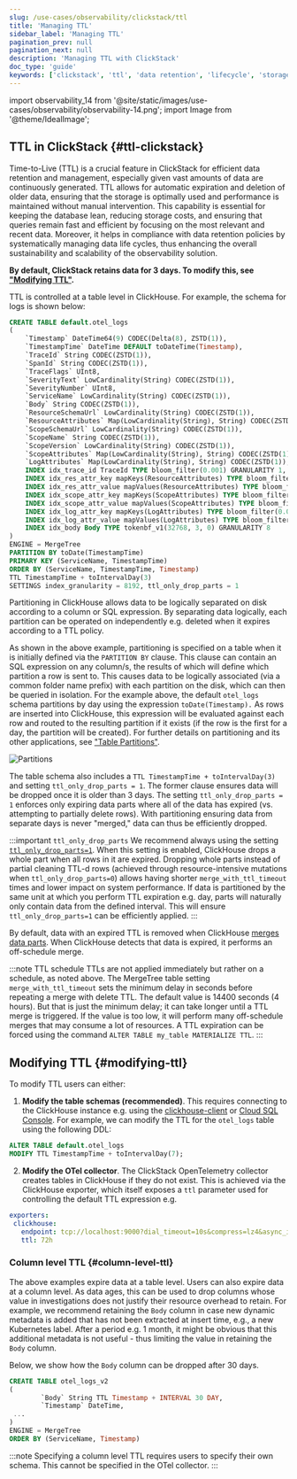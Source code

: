 ```yaml
---
slug: /use-cases/observability/clickstack/ttl
title: 'Managing TTL'
sidebar_label: 'Managing TTL'
pagination_prev: null
pagination_next: null
description: 'Managing TTL with ClickStack'
doc_type: 'guide'
keywords: ['clickstack', 'ttl', 'data retention', 'lifecycle', 'storage management']
---
```


import observability_14 from '@site/static/images/use-cases/observability/observability-14.png';
import Image from '@theme/IdealImage';

## TTL in ClickStack {#ttl-clickstack}

Time-to-Live (TTL) is a crucial feature in ClickStack for efficient data retention and management, especially given vast amounts of data are continuously generated. TTL allows for automatic expiration and deletion of older data, ensuring that the storage is optimally used and performance is maintained without manual intervention. This capability is essential for keeping the database lean, reducing storage costs, and ensuring that queries remain fast and efficient by focusing on the most relevant and recent data. Moreover, it helps in compliance with data retention policies by systematically managing data life cycles, thus enhancing the overall sustainability and scalability of the observability solution.

**By default, ClickStack retains data for 3 days. To modify this, see ["Modifying TTL"](#modifying-ttl).**

TTL is controlled at a table level in ClickHouse. For example, the schema for logs is shown below:

```sql
CREATE TABLE default.otel_logs
(
    `Timestamp` DateTime64(9) CODEC(Delta(8), ZSTD(1)),
    `TimestampTime` DateTime DEFAULT toDateTime(Timestamp),
    `TraceId` String CODEC(ZSTD(1)),
    `SpanId` String CODEC(ZSTD(1)),
    `TraceFlags` UInt8,
    `SeverityText` LowCardinality(String) CODEC(ZSTD(1)),
    `SeverityNumber` UInt8,
    `ServiceName` LowCardinality(String) CODEC(ZSTD(1)),
    `Body` String CODEC(ZSTD(1)),
    `ResourceSchemaUrl` LowCardinality(String) CODEC(ZSTD(1)),
    `ResourceAttributes` Map(LowCardinality(String), String) CODEC(ZSTD(1)),
    `ScopeSchemaUrl` LowCardinality(String) CODEC(ZSTD(1)),
    `ScopeName` String CODEC(ZSTD(1)),
    `ScopeVersion` LowCardinality(String) CODEC(ZSTD(1)),
    `ScopeAttributes` Map(LowCardinality(String), String) CODEC(ZSTD(1)),
    `LogAttributes` Map(LowCardinality(String), String) CODEC(ZSTD(1)),
    INDEX idx_trace_id TraceId TYPE bloom_filter(0.001) GRANULARITY 1,
    INDEX idx_res_attr_key mapKeys(ResourceAttributes) TYPE bloom_filter(0.01) GRANULARITY 1,
    INDEX idx_res_attr_value mapValues(ResourceAttributes) TYPE bloom_filter(0.01) GRANULARITY 1,
    INDEX idx_scope_attr_key mapKeys(ScopeAttributes) TYPE bloom_filter(0.01) GRANULARITY 1,
    INDEX idx_scope_attr_value mapValues(ScopeAttributes) TYPE bloom_filter(0.01) GRANULARITY 1,
    INDEX idx_log_attr_key mapKeys(LogAttributes) TYPE bloom_filter(0.01) GRANULARITY 1,
    INDEX idx_log_attr_value mapValues(LogAttributes) TYPE bloom_filter(0.01) GRANULARITY 1,
    INDEX idx_body Body TYPE tokenbf_v1(32768, 3, 0) GRANULARITY 8
)
ENGINE = MergeTree
PARTITION BY toDate(TimestampTime)
PRIMARY KEY (ServiceName, TimestampTime)
ORDER BY (ServiceName, TimestampTime, Timestamp)
TTL TimestampTime + toIntervalDay(3)
SETTINGS index_granularity = 8192, ttl_only_drop_parts = 1
```

Partitioning in ClickHouse allows data to be logically separated on disk according to a column or SQL expression. By separating data logically, each partition can be operated on independently e.g. deleted when it expires according to a TTL policy. 

As shown in the above example, partitioning is specified on a table when it is initially defined via the `PARTITION BY` clause. This clause can contain an SQL expression on any column/s, the results of which will define which partition a row is sent to. This causes data to be logically associated (via a common folder name prefix) with each partition on the disk, which can then be queried in isolation. For the example above, the default `otel_logs` schema partitions by day using the expression `toDate(Timestamp).` As rows are inserted into ClickHouse, this expression will be evaluated against each row and routed to the resulting partition if it exists (if the row is the first for a day, the partition will be created). For further details on partitioning and its other applications, see ["Table Partitions"](/partitions).

<Image img={observability_14} alt="Partitions" size="lg"/>

The table schema also includes a `TTL TimestampTime + toIntervalDay(3)` and setting `ttl_only_drop_parts = 1`. The former clause ensures data will be dropped once it is older than 3 days. The setting `ttl_only_drop_parts = 1` enforces only expiring data parts where all of the data has expired (vs. attempting to partially delete rows). With partitioning ensuring data from separate days is never "merged," data can thus be efficiently dropped. 

:::important `ttl_only_drop_parts`
We recommend always using the setting [`ttl_only_drop_parts=1`](/operations/settings/merge-tree-settings#ttl_only_drop_parts). When this setting is enabled, ClickHouse drops a whole part when all rows in it are expired. Dropping whole parts instead of partial cleaning TTL-d rows (achieved through resource-intensive mutations when `ttl_only_drop_parts=0`) allows having shorter `merge_with_ttl_timeout` times and lower impact on system performance. If data is partitioned by the same unit at which you perform TTL expiration e.g. day, parts will naturally only contain data from the defined interval. This will ensure `ttl_only_drop_parts=1` can be efficiently applied.
:::

By default, data with an expired TTL is removed when ClickHouse [merges data parts](/engines/table-engines/mergetree-family/mergetree#mergetree-data-storage). When ClickHouse detects that data is expired, it performs an off-schedule merge.

:::note TTL schedule
TTLs are not applied immediately but rather on a schedule, as noted above. The MergeTree table setting `merge_with_ttl_timeout` sets the minimum delay in seconds before repeating a merge with delete TTL. The default value is 14400 seconds (4 hours). But that is just the minimum delay; it can take longer until a TTL merge is triggered. If the value is too low, it will perform many off-schedule merges that may consume a lot of resources. A TTL expiration can be forced using the command `ALTER TABLE my_table MATERIALIZE TTL`.
:::

## Modifying TTL {#modifying-ttl}

To modify TTL users can either:

1. **Modify the table schemas (recommended)**. This requires connecting to the ClickHouse instance e.g. using the [clickhouse-client](/interfaces/cli) or [Cloud SQL Console](/cloud/get-started/sql-console). For example, we can modify the TTL for the `otel_logs` table using the following DDL:

```sql
ALTER TABLE default.otel_logs
MODIFY TTL TimestampTime + toIntervalDay(7);
```

2. **Modify the OTel collector**. The ClickStack OpenTelemetry collector creates tables in ClickHouse if they do not exist. This is achieved via the ClickHouse exporter, which itself exposes a `ttl` parameter used for controlling the default TTL expression e.g.

```yaml
exporters:
 clickhouse:
   endpoint: tcp://localhost:9000?dial_timeout=10s&compress=lz4&async_insert=1
   ttl: 72h
```

### Column level TTL {#column-level-ttl}

The above examples expire data at a table level. Users can also expire data at a column level. As data ages, this can be used to drop columns whose value in investigations does not justify their resource overhead to retain. For example, we recommend retaining the `Body` column in case new dynamic metadata is added that has not been extracted at insert time, e.g., a new Kubernetes label. After a period e.g. 1 month, it might be obvious that this additional metadata is not useful - thus limiting the value in retaining the `Body` column.

Below, we show how the `Body` column can be dropped after 30 days.

```sql
CREATE TABLE otel_logs_v2
(
        `Body` String TTL Timestamp + INTERVAL 30 DAY,
        `Timestamp` DateTime,
 ...
)
ENGINE = MergeTree
ORDER BY (ServiceName, Timestamp)
```

:::note
Specifying a column level TTL requires users to specify their own schema. This cannot be specified in the OTel collector.
:::
